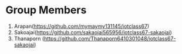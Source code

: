 # Group Members
1. Arapan(https://github.com/mymaymy131145/iotclass67)
1. Sakoajai(https://github.com/sakaojai565956/iotclass67-sakaojai)
1. Thanaporn (https://github.com/Thanaporn6410301048/iotclass67-sakaojai)
